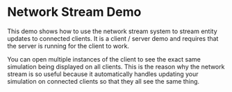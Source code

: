 # Network Stream Demo

This demo shows how to use the network stream system to stream entity updates to connected clients. It is a client /
server demo and requires that the server is running for the client to work.

You can open multiple instances of the client to see the exact same simulation being displayed on all clients. This is
the reason why the network stream is so useful because it automatically handles updating your simulation on connected
clients so that they all see the same thing.
